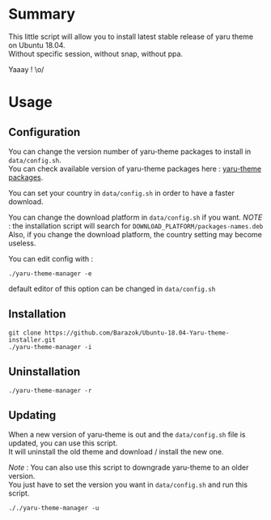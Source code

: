# Summary

This little script will allow you to install latest stable release of yaru theme on Ubuntu 18.04.  
Without specific session, without snap, without ppa.  

Yaaay ! \o/

# Usage

## Configuration

You can change the version number of yaru-theme packages to install in `data/config.sh`.  
You can check available version of yaru-theme packages here : [yaru-theme packages](http://fr.archive.ubuntu.com/ubuntu/pool/main/y/yaru-theme/).

You can set your country in `data/config.sh` in order to have a faster download.

You can change the download platform in `data/config.sh` if you want.
*NOTE* : the installation script will search for `DOWNLOAD_PLATFORM/packages-names.deb`
Also, if you change the download platform, the country setting may become useless.


You can edit config with :
```
./yaru-theme-manager -e
```
default editor of this option can be changed in `data/config.sh`

## Installation

```
git clone https://github.com/Barazok/Ubuntu-18.04-Yaru-theme-installer.git  
./yaru-theme-manager -i
```

## Uninstallation

```
./yaru-theme-manager -r
```

## Updating

When a new version of yaru-theme is out and the `data/config.sh` file is updated, you can use this script.  
It will uninstall the old theme and download / install the new one.

*Note* : You can also use this script to downgrade yaru-theme to an older version.  
You just have to set the version you want in `data/config.sh` and run this script.

```
././yaru-theme-manager -u
```

